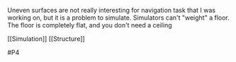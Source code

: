 Uneven surfaces are not really interesting for navigation task that I was working on, but it is a problem to simulate. Simulators can't "weight" a floor. The floor is completely flat, and you don't need a ceiling

[[Simulation]]
[[Structure]]

#P4 